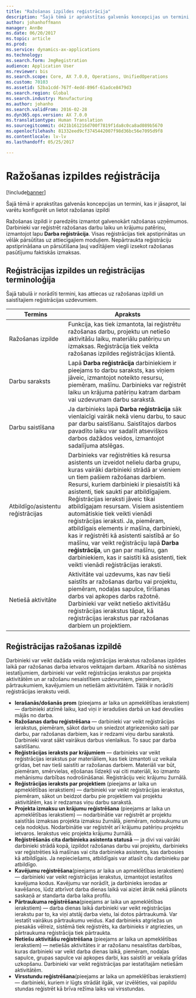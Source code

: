 ```yaml
---
title: "Ražošanas izpildes reģistrācija"
description: "Šajā tēmā ir aprakstītas galvenās koncepcijas un termini, kas ir jāsaprot, lai varētu konfigurēt un lietot ražošanas izpildi"
author: johanhoffmann
manager: AnnBe
ms.date: 06/20/2017
ms.topic: article
ms.prod: 
ms.service: dynamics-ax-applications
ms.technology: 
ms.search.form: JmgRegistration
audience: Application User
ms.reviewer: bis
ms.search.scope: Core, AX 7.0.0, Operations, UnifiedOperations
ms.custom: 70103
ms.assetid: 52ba1cdd-767f-4edd-896f-61adce8479d3
ms.search.region: Global
ms.search.industry: Manufacturing
ms.author: johanho
ms.search.validFrom: 2016-02-28
ms.dyn365.ops.version: AX 7.0.0
ms.translationtype: Human Translation
ms.sourcegitcommit: d421b161216d700f7819f1da8c0ca8ad089b5670
ms.openlocfilehash: 81332eed9cf3745442007f98d36bc56e7095d9f8
ms.contentlocale: lv-lv
ms.lasthandoff: 05/25/2017

---
```


# <a name="registration-for-manufacturing-execution"></a>Ražošanas izpildes reģistrācija

[!include[banner](../includes/banner.md)]


Šajā tēmā ir aprakstītas galvenās koncepcijas un termini, kas ir jāsaprot, lai varētu konfigurēt un lietot ražošanas izpildi 

Ražošanas izpildi ir paredzēts izmantot galvenokārt ražošanas uzņēmumos. Darbinieki var reģistrēt ražošanas darbu laiku un krājumu patēriņu, izmantojot lapu **Darba reģistrācija**. Visas reģistrācijas tiek apstiprinātas un vēlāk pārsūtītas uz attiecīgajiem moduļiem. Nepārtraukta reģistrāciju apstiprināšana un pārsūtīšana ļauj vadītājiem viegli izsekot ražošanas pasūtījumu faktiskās izmaksas.

## <a name="manufacturing-execution-and-registration-terminology"></a>Reģistrācijas izpildes un reģistrācijas terminoloģija
Šajā tabulā ir norādīti termini, kas attiecas uz ražošanas izpildi un saistītajiem reģistrācijas uzdevumiem.

| Termins                          | Apraksts                                                                                                                                                                                                                                                                                                                                                                                                                                                                                                                                                                                           |
|-------------------------------|-------------------------------------------------------------------------------------------------------------------------------------------------------------------------------------------------------------------------------------------------------------------------------------------------------------------------------------------------------------------------------------------------------------------------------------------------------------------------------------------------------------------------------------------------------------------------------------------------------|
| Ražošanas izpilde       | Funkcija, kas tiek izmantota, lai reģistrētu ražošanas darbu, projektu un netiešo aktivitāšu laiku, materiālu patēriņu un izmaksas. Reģistrācija tiek veikta ražošanas izpildes reģistrācijas klientā.                                                                                                                                                                                                                                                                                                                                                                                                   |
| Darbu saraksts                      | Lapā **Darba reģistrācija** darbiniekiem ir pieejams to darbu saraksts, kas viņiem jāveic, izmantojot noteikto resursu, piemēram, mašīnu. Darbinieks var reģistrēt laiku un krājuma patēriņu katram darbam vai uzdevumam darbu sarakstā.                                                                                                                                                                                                                                                                                                                                                                           |
| Darbu saistīšana                  | Ja darbinieks lapā **Darba reģistrācija** sāk vienlaicīgi vairāk nekā vienu darbu, to sauc par darbu saistīšanu. Saistītajos darbos pavadīto laiku var sadalīt atsevišķos darbos dažādos veidos, izmantojot sadalījuma atslēgas.                                                                                                                                                                                                                                                                                                                                                         |
| Atbildīgo/asistentu reģistrācijas | Darbinieks var reģistrēties kā resursa asistents un izveidot nelielu darba grupu, kuras vairāki darbinieki strādā ar vieniem un tiem pašiem ražošanas darbiem. Resursi, kuriem darbinieki ir piesaistīti kā asistenti, tiek saukti par atbildīgajiem. Reģistrācijas ieraksti jāveic tikai atbildīgajam resursam. Visiem asistentiem automātiskie tiek veikti vienādi reģistrācijas ieraksti. Ja, piemēram, atbildīgais elements ir mašīna, darbinieki, kas ir reģistrēti kā asistenti saistībā ar šo mašīnu, var veikt reģistrāciju lapā **Darba reģistrācija**, un gan par mašīnu, gan darbiniekiem, kas ir saistīti kā asistenti, tiek veikti vienādi reģistrācijas ieraksti. |
| Netiešā aktivitāte             | Aktivitāte vai uzdevums, kas nav tieši saistīts ar ražošanas darbu vai projektu, piemēram, nodaļas sapulce, tīrīšanas darbs vai apkopes darbs ražotnē. Darbinieki var veikt netiešo aktivitāšu reģistrācijas ierakstus tāpat, kā reģistrācijas ierakstus par ražošanas darbiem un projektiem.                                                                                                                                                                                                                                                                                                |

## <a name="registrations-in-manufacturing-execution"></a>Reģistrācijas ražošanas izpildē
Darbinieki var veikt dažāda veida reģistrācijas ierakstus ražošanas izpildes laikā par ražošanas darba ietvaros veiktajam darbam. Atkarībā no sistēmas iestatījumiem, darbinieki var veikt reģistrācijas ierakstus par projekta aktivitātēm un ar ražošanu nesaistītiem uzdevumiem, piemēram, pārtraukumiem, kavējumiem un netiešām aktivitātēm. Tālāk ir norādīti reģistrācijas ierakstu veidi.

-   **Ierašanās/došanās prom** (pieejams ar laika un apmeklētības ierakstiem) — darbinieki atzīmē laiku, kad viņi ir ieradušies darbā un kad devušies mājās no darba.
-   **Ražošanas darbu reģistrēšana** — darbinieki var veikt reģistrācijas ierakstus, piemēram, sākot darbu un sniedzot atgriezenisko saiti par darbu, par ražošanas darbiem, kas ir redzami viņu darbu sarakstā. Darbinieki varat sākt vairākus darbus vienlaikus. To sauc par darba saistīšanu.
-   **Reģistrācijas ieraksts par krājumiem** — darbinieks var veikt reģistrācijas ierakstus par materiāliem, kas tiek izmantoti uz veikala grīdas, bet nav tieši saistīti ar ražošanas darbiem. Materiāli var būt, piemēram, smērvielas, eļļošanas līdzekļi vai citi materiāli, ko izmanto mehānismu darbības nodrošināšanai. Reģistrāciju veic krājumu žurnālā.
-   **Reģistrācijas ieraksts par projektiem** (pieejams ar laika un apmeklētības ierakstiem) — darbinieki var veikt reģistrācijas ierakstus, piemēram, sākot un beidzot darbu pie projektiem vai projektu aktivitātēm, kas ir redzamas viņu darbu sarakstā.
-   **Projekta izmaksu un krājumu reģistrēšana** (pieejams ar laika un apmeklētības ierakstiem) — nodarbinātie var reģistrēt ar projektu saistītās izmaksas projekta izmaksu žurnālā, piemēram, nobraukumu un ceļa nodokļus. Nodarbinātie var reģistrēt arī krājumu patēriņu projektu ietvaros. Ierakstus veic projekta krājumu žurnālā.
-   **Reģistrēšanās cita darbinieka asistenta statusā** — ja divi vai vairāki darbinieki strādā kopā, izpildot ražošanas darbu vai projektu, darbinieks var reģistrēties kā mašīnas vai cita darbinieka asistents, kas darbosies kā atbildīgais. Ja nepieciešams, atbildīgais var atlasīt citu darbinieku par atbildīgo.
-   **Kavējumu reģistrēšana**(pieejams ar laika un apmeklētības ierakstiem) — darbinieki var veikt reģistrācijas ierakstus, izmantojot iestatītos kavējuma kodus. Kavējumu var norādīt, ja darbinieks ierodas ar kavēšanos, lūdz atbrīvot darba dienas laikā vai aiziet ātrāk nekā plānots saskaņā ar standarta darba laika profilu.
-   **Pārtraukuma reģistrēšana**(pieejams ar laika un apmeklētības ierakstiem) — darba dienas laikā darbinieki var veikt reģistrācijas ierakstu par to, ka viņi atstāj darba vietu, lai dotos pārtraukumā. Var iestatīt vairākus pārtraukumu veidus. Kad darbinieks atgriežas un piesakās vēlreiz, sistēmā tiek reģistrēts, ka darbinieks ir atgriezies, un pārtraukuma reģistrācija tiek pārtraukta.
-   **Netiešu aktivitāšu reģistrēšana** (pieejams ar laika un apmeklētības ierakstiem) — netiešās aktivitātes ir ar ražošanu nesaistītas darbības, kuras darbinieki var veikt darba dienas laikā, piemēram, nodaļas sapulce, grupas sapulce vai apkopes darbi, kas saistīti ar veikala grīdas uzkopšanu. Darbinieki var veikt reģistrācijas par iestatītajām netiešām aktivitātēm.
-   **Virsstundu reģistrēšana**(pieejams ar laika un apmeklētības ierakstiem) — darbinieki, kuriem ir lūgts strādāt ilgāk, var izvēlēties, vai papildu stundas reģistrēt kā brīva režīma laiks vai virsstundas.






